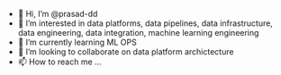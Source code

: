 - 👋 Hi, I’m @prasad-dd
- 👀 I’m interested in data platforms, data pipelines, data infrastructure, data engineering, data integration, machine learning engineering
- 🌱 I’m currently learning ML OPS
- 💞️ I’m looking to collaborate on data platform archictecture
- 📫 How to reach me ...

<!---
prasad-dd/prasad-dd is a ✨ special ✨ repository because its `README.md` (this file) appears on your GitHub profile.
You can click the Preview link to take a look at your changes.
--->

